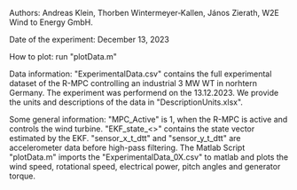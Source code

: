 Authors: Andreas Klein, Thorben Wintermeyer‐Kallen, János Zierath, W2E Wind to Energy GmbH.

Date of the experiment: December 13, 2023


How to plot:
run "plotData.m"

Data information:
"ExperimentalData.csv" contains the full experimental dataset of the R-MPC controlling an industrial 3 MW WT in norhtern Germany. The experiment was performend on the 13.12.2023.
We provide the units and descriptions of the data in "DescriptionUnits.xlsx".

Some general information:
"MPC_Active" is 1, when the R-MPC is active and controls the wind turbine.
"EKF_state_<>" contains the state vector estimated by the EKF.
"sensor_x_t_dtt" and "sensor_y_t_dtt" are accelerometer data before high-pass filtering.
The Matlab Script "plotData.m" imports the "ExperimentalData_0X.csv" to matlab and plots the wind speed, rotational speed, electrical power, pitch angles and generator torque.
